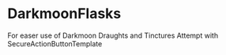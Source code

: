 # DarkmoonFlasks
For easer use of Darkmoon Draughts and Tinctures
Attempt with SecureActionButtonTemplate
